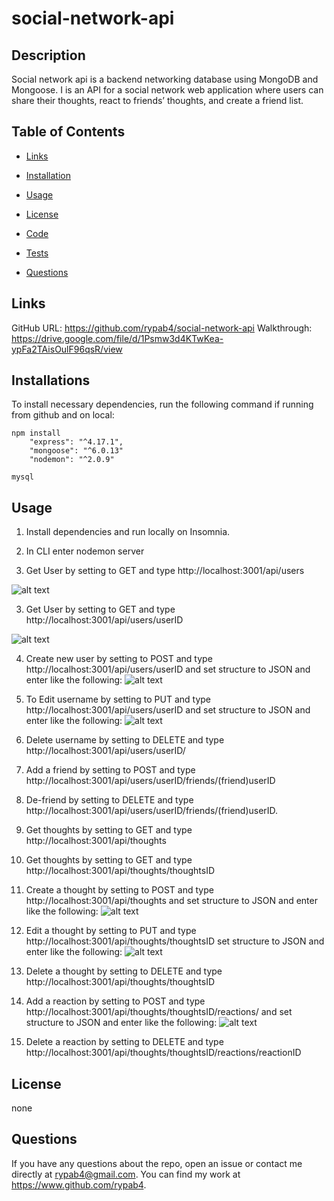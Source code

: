 # social-network-api

## Description
Social network api is a backend networking database using MongoDB and Mongoose.  I is an API for a social network web application where users can share their thoughts, react to friends’ thoughts, and create a friend list.



## Table of Contents
* [Links](#links)

* [Installation](#installation)

* [Usage](#usage)

* [License](#license)

* [Code](#code)

* [Tests](#tests)

* [Questions](#questions)

## Links

GitHub URL:  https://github.com/rypab4/social-network-api
Walkthrough: https://drive.google.com/file/d/1Psmw3d4KTwKea-ypFa2TAisOulF96qsR/view
## Installations 

To install necessary dependencies, run the following command if running from github and on local:

```
npm install
    "express": "^4.17.1",
    "mongoose": "^6.0.13"
    "nodemon": "^2.0.9"

mysql

```


## Usage

1.  Install dependencies and run locally on Insomnia.

2.  In CLI enter nodemon server

2.  Get User by setting to GET and type http://localhost:3001/api/users

![alt text](./assets/img/get_user.png)

3.  Get User by setting to GET and type http://localhost:3001/api/users/userID

![alt text](./assets/img/user_ID.png)

4.  Create new user by setting to POST and type http://localhost:3001/api/users/userID and set structure to JSON and enter like the following:
![alt text](./assets/img/post_user.png)

5.  To Edit username by setting to PUT and type http://localhost:3001/api/users/userID and set structure to JSON and enter like the following:
![alt text](./assets/img/PUT_USER.png)

6.  Delete username by setting to DELETE and type http://localhost:3001/api/users/userID/

7.  Add a friend by setting to POST and type http://localhost:3001/api/users/userID/friends/(friend)userID

8.  De-friend by setting to DELETE and type http://localhost:3001/api/users/userID/friends/(friend)userID.

9.  Get thoughts by setting to GET and type http://localhost:3001/api/thoughts

10. Get thoughts by setting to GET and type http://localhost:3001/api/thoughts/thoughtsID

11. Create a thought by setting to POST and type http://localhost:3001/api/thoughts and set structure to JSON and enter like the following:
![alt text](./assets/img/post-thought.png)

12. Edit a thought by setting to PUT and type http://localhost:3001/api/thoughts/thoughtsID set structure to JSON and enter like the following:
![alt text](./assets/img/PUT_THOUGHT.png)

13. Delete a thought by setting to DELETE and type http://localhost:3001/api/thoughts/thoughtsID

14. Add a reaction by setting to POST and type http://localhost:3001/api/thoughts/thoughtsID/reactions/ and set structure to JSON and enter like the following:
![alt text](./assets/img/POST_reaction.png)

15.  Delete a reaction by setting to DELETE and type http://localhost:3001/api/thoughts/thoughtsID/reactions/reactionID


## License
    
none


## Questions
If you have any questions about the repo, open an issue or contact me directly at rypab4@gmail.com.  You can find my work at https://www.github.com/rypab4.